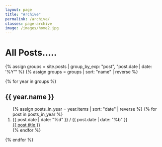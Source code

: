 ```yaml
---
layout: page
title: "Archive"
permalink: /archive/
classes: page-archive
image: /images/home2.jpg 
---
```


# All Posts…..

{% assign groups = site.posts | group_by_exp: "post", "post.date | date: '%Y'" %}
{% assign groups = groups | sort: "name" | reverse %}

{% for year in groups %}
<h2 class="tl-year">{{ year.name }}</h2>

<ol class="timeline">
  {% assign posts_in_year = year.items | sort: "date" | reverse %}
  {% for post in posts_in_year %}
  <li class="tl-item">
    <div class="tl-date">
      <span class="d">{{ post.date | date: "%d" }}</span>
      <span class="m">/ {{ post.date | date: "%b" }}</span>
    </div>
    <a class="tl-link" href="{{ post.url | relative_url }}">{{ post.title }}</a>
  </li>
  {% endfor %}
</ol>
{% endfor %}
